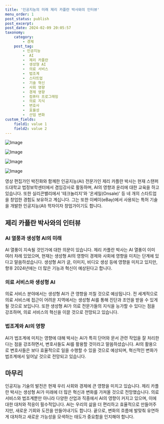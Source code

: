 ```yaml
---
title: '인공지능의 미래 제리 카플란 박사와의 인터뷰'
menu_order: 1
post_status: publish
post_excerpt: 
post_date: 2024-02-09 20:05:57
taxonomy:
    category:
        - 경제
    post_tag:
        - 인공지능
        -  AI
        -  제리 카플란
        -  생성형 AI
        -  의료 서비스
        -  법조계
        -  스타트업
        -  기술 혁신
        -  사회 영향
        -  경제 영향
        -  컴퓨터 프로그래밍
        -  의료 지식
        -  변호사
        -  효율성
        -  산업 변화
custom_fields:
    field1: value 1
    field2: value 2
---
```


![Image](https://imgnews.pstatic.net/image/293/2024/02/09/0000051547_001_20240209070101316.png?type=w647)

![Image](https://imgnews.pstatic.net/image/293/2024/02/09/0000051547_002_20240209070101371.png?type=w647)

![Image](https://imgnews.pstatic.net/image/293/2024/02/09/0000051547_003_20240209070101573.jpeg?type=w647)

![Image](https://imgnews.pstatic.net/image/293/2024/02/09/0000051547_004_20240209070101630.png?type=w647)

영상 편집가인 박진화와 함께한 인공지능(AI) 전문가인 제리 카플란 박사는 현재 스탠퍼드대학교 법정보학센터에서 겸임강사로 활동하며, AI의 영향과 윤리에 대한 교육을 하고 있습니다. 또한 실리콘밸리에서 '테크놀리지'와 '온세일(Onsale)' 등 네 개의 스타트업을 창업한 경험도 보유하고 계십니다. 그는 또한 이베이(eBay)에서 사용되는 특허 기술을 개발한 인공지능(AI) 학자이자 창업가이기도 합니다. 
## **제리 카플란 박사와의 인터뷰**
### **AI 열풍과 생성형 AI의 미래**
AI 열풍이 지속될 것인가에 대한 의문이 있습니다. 제리 카플란 박사는 AI 열풍이 이미 여러 차례 있었으며, 현재는 생성형 AI의 영향이 경제와 사회에 영향을 미치는 단계에 있다고 말씀하셨습니다. 생성형 AI가 글, 이미지, 비디오 생성 등에 영향을 미치고 있지만, 향후 2024년에는 더 많은 기능과 혁신이 예상된다고 합니다.
### **의료 서비스와 생성형 AI**
의료 서비스 분야에서는 생성형 AI가 큰 영향을 끼칠 것으로 예상됩니다. 전 세계적으로 의료 서비스에 접근이 어려운 지역에서는 생성형 AI를 통해 진단과 조언을 받을 수 있게 될 것으로 보입니다. 또한 생성형 AI가 의료 전문가들의 지식을 능가할 수 있다는 점을 강조하며, 의료 서비스의 혁신을 이끌 것으로 전망되고 있습니다.
### **법조계와 AI의 영향**
AI가 법조계에 미치는 영향에 대해 박사는 AI가 특히 단어와 문서 관련 작업을 잘 처리한다는 점을 강조하면서, 변호사들도 AI를 활용할 것이라고 말씀하셨습니다. AI의 활용으로 변호사들은 보다 효율적으로 일을 수행할 수 있을 것으로 예상되며, 혁신적인 변화가 법조계에서 일어날 것으로 전망되고 있습니다.
## **마무리**
인공지능 기술의 발전은 현재 우리 사회와 경제에 큰 영향을 미치고 있습니다. 제리 카플란 박사는 생성형 AI가 미래에 더 많은 혁신과 변화를 가져올 것으로 전망했습니다. 의료 서비스와 법조계뿐만 아니라 다양한 산업과 직종에서 AI의 영향이 커지고 있으며, 이에 대한 대처와 적응이 필수적입니다. AI는 우리의 삶을 더 편리하고 효율적으로 만들어주지만, 새로운 기회와 도전을 만들어내기도 합니다. 끝으로, 변화의 흐름에 발맞춰 유연하게 대처하고 새로운 가능성을 모색하는 태도가 중요함을 인지해야 합니다.
